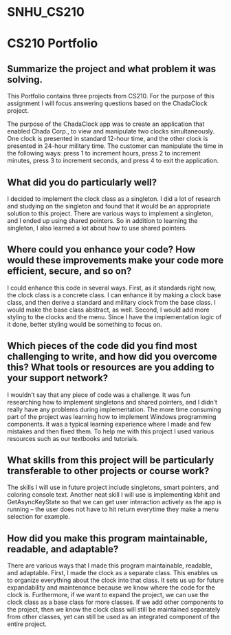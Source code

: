 # SNHU_CS210
# CS210 Portfolio

## Summarize the project and what problem it was solving.
This Portfolio contains three projects from CS210. For the purpose of this assignment I will focus answering questions based on the ChadaClock project.

The purpose of the ChadaClock app was to create an application that enabled Chada Corp., to view and manipulate two clocks simultaneously. One clock is presented in standard 12-hour time, and the other clock is presented in 24-hour military time. The customer can manipulate the time in the following ways: press 1 to increment hours, press 2 to increment minutes, press 3 to increment seconds, and press 4 to exit the application.

## What did you do particularly well?
I decided to implement the clock class as a singleton. I did a lot of research and studying on the singleton and found that it would be an appropriate solution to this project. There are various ways to implement a singleton, and I ended up using shared pointers. So in addition to learning the singleton, I also learned a lot about how to use shared pointers.

## Where could you enhance your code? How would these improvements make your code more efficient, secure, and so on?
I could enhance this code in several ways. First, as it standards right now, the clock class is a concrete class. I can enhance it by making a clock base class, and then derive a standard and military clock from the base class. I would make the base class abstract, as well. Second, I would add more styling to the clocks and the menu. Since I have the implementation logic of it done, better styling would be something to focus on.  

## Which pieces of the code did you find most challenging to write, and how did you overcome this? What tools or resources are you adding to your support network?
I wouldn’t say that any piece of code was a challenge. It was fun researching how to implement singletons and shared pointers, and I didn’t really have any problems during implementation. The more time consuming part of the project was learning how to implement Windows programming components. It was a typical learning experience where I made and few mistakes and then fixed them. To help me with this project I used various resources such as our textbooks and tutorials.

## What skills from this project will be particularly transferable to other projects or course work?
The skills I will use in future project include singletons, smart pointers, and coloring console text. Another neat skill I will use is implementing kbhit and GetAsyncKeyState so that we can get user interaction actively as the app is running – the user does not have to hit return everytime they make a menu selection for example.

## How did you make this program maintainable, readable, and adaptable?
There are various ways that I made this program maintainable, readable, and adaptable. First, I made the clock as a separate class. This enables us to organize everything about the clock into that class. It sets us up for future expandability and maintenance because we know where the code for the clock is. Furthermore, if we want to expand the project, we can use the clock class as a base class for more classes.  If we add other components to the project, then we know the clock class will still be maintained separately from other classes, yet can still be used as an integrated component of the entire project.
